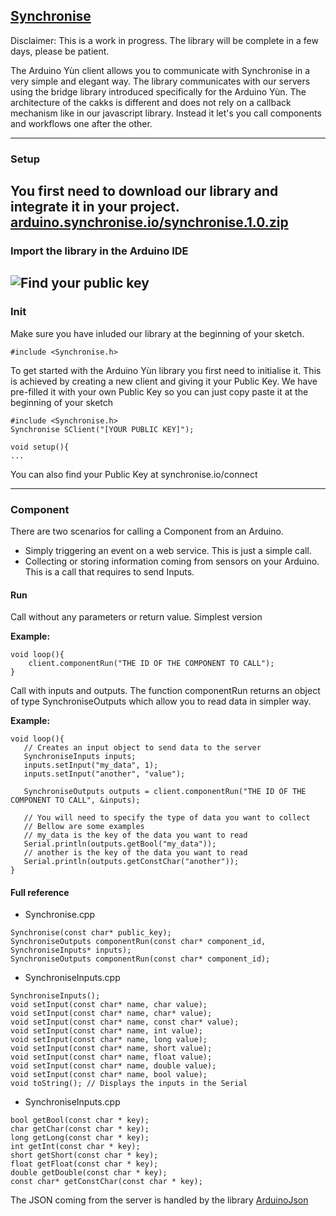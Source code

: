 [Synchronise](https://www.synchronise.io)
--------------
Disclaimer: This is a work in progress. The library will be complete in a few days, please be patient.

The Arduino Yùn client allows you to communicate with Synchronise in a very simple and elegant way.
The library communicates with our servers using the bridge library introduced specifically for the Arduino Yùn. The architecture of the cakks is different and does not rely on a callback mechanism like in our javascript library. Instead it let's you call components and workflows one after the other.

----------


### Setup

You first need to download our library and integrate it in your project.
[arduino.synchronise.io/synchronise.1.0.zip](https://arduino.synchronise.io/synchronise.1.0.zip)
----------
### Import the library in the Arduino IDE
![Find your public key](https://images.synchronise.io/importArduinoLibrary.png)
----------


### Init
Make sure you have inluded our library at the beginning of your sketch.
```
#include <Synchronise.h>
```

To get started with the Arduino Yùn library you first need to initialise it. This is achieved by creating a new client and giving it your Public Key. We have pre-filled it with your own Public Key so you can just copy paste it at the beginning of your sketch

```
#include <Synchronise.h>
Synchronise SClient("[YOUR PUBLIC KEY]");

void setup(){
...
```    

You can also find your Public Key at synchronise.io/connect

----------

### Component
There are two scenarios for calling a Component from an Arduino.
* Simply triggering an event on a web service. This is just a simple call.
* Collecting or storing information coming from sensors on your Arduino. This is a call that requires to send Inputs.

#### Run
Call without any parameters or return value. Simplest version

**Example:**
```
void loop(){
    client.componentRun("THE ID OF THE COMPONENT TO CALL");
}
```

Call with inputs and outputs. The function componentRun returns an object of type SynchroniseOutputs which allow you to read data in simpler way.

**Example:**
```
void loop(){
   // Creates an input object to send data to the server
   SynchroniseInputs inputs;
   inputs.setInput("my_data", 1);
   inputs.setInput("another", "value");

   SynchroniseOutputs outputs = client.componentRun("THE ID OF THE COMPONENT TO CALL", &inputs);

   // You will need to specify the type of data you want to collect
   // Bellow are some examples
   // my_data is the key of the data you want to read
   Serial.println(outputs.getBool("my_data"));
   // another is the key of the data you want to read
   Serial.println(outputs.getConstChar("another"));
}
```

#### Full reference
* Synchronise.cpp

```
Synchronise(const char* public_key);
SynchroniseOutputs componentRun(const char* component_id, SynchroniseInputs* inputs);
SynchroniseOutputs componentRun(const char* component_id);
```

* SynchroniseInputs.cpp

```
SynchroniseInputs();
void setInput(const char* name, char value);
void setInput(const char* name, char* value);
void setInput(const char* name, const char* value);
void setInput(const char* name, int value);
void setInput(const char* name, long value);
void setInput(const char* name, short value);
void setInput(const char* name, float value);
void setInput(const char* name, double value);
void setInput(const char* name, bool value);
void toString(); // Displays the inputs in the Serial
```

* SynchroniseInputs.cpp
```
bool getBool(const char * key);
char getChar(const char * key);
long getLong(const char * key);
int getInt(const char * key);
short getShort(const char * key);
float getFloat(const char * key);
double getDouble(const char * key);
const char* getConstChar(const char * key);
```

The JSON coming from the server is handled by the library [ArduinoJson](https://github.com/bblanchon/ArduinoJson)
